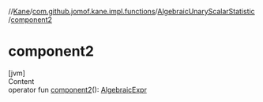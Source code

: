 //[Kane](../../index.md)/[com.github.jomof.kane.impl.functions](../index.md)/[AlgebraicUnaryScalarStatistic](index.md)/[component2](component2.md)



# component2  
[jvm]  
Content  
operator fun [component2](component2.md)(): [AlgebraicExpr](../../com.github.jomof.kane.impl/-algebraic-expr/index.md)  



